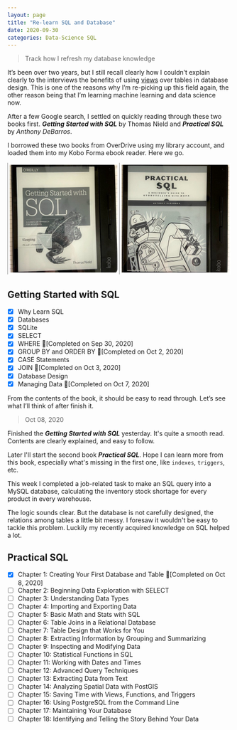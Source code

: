 ```yaml
---
layout: page
title: "Re-learn SQL and Database"
date: 2020-09-30
categories: Data-Science SQL
---
```


> Track how I refresh my database knowledge

It’s been over two years, but I still recall clearly how I couldn’t explain clearly to the interviews the benefits of using [views](https://en.wikipedia.org/wiki/View_(SQL)) over tables in database design. This is one of the reasons why I’m re-picking up this field again, the other reason being that I’m learning machine learning and data science now.

After a few Google search, I settled on quickly reading through these two books first. _**Getting Started with SQL**_ by Thomas Nield and _**Practical SQL**_ by _Anthony DeBarros_.

I borrowed these two books from OverDrive using my library account, and loaded them into my Kobo Forma ebook reader. Here we go.

![](/assets/img/sql_books.jpeg)

## Getting Started with SQL
- [x] Why Learn SQL
- [x] Databases
- [x] SQLite
- [x] SELECT
- [x] WHERE 🚩[Completed on Sep 30, 2020]
- [x] GROUP BY and ORDER BY 🚩[Completed on Oct 2, 2020]
- [x] CASE Statements
- [x] JOIN 🚩[Completed on Oct 3, 2020]
- [x] Database Design
- [x] Managing Data 🚩[Completed on Oct 7, 2020]

From the contents of the book, it should be easy to read through. Let’s see what I’ll think of after finish it.

> Oct 08, 2020

Finished the _**Getting Started with SQL**_ yesterday. It's quite a smooth read. Contents are clearly explained, and easy to follow.

Later I'll start the second book _**Practical SQL**_. Hope I can learn more from this book, especially what's missing in the first one, like `indexes`, `triggers`, etc.

This week I completed a job-related task to make an SQL query into a MySQL database, calculating the inventory stock shortage for every product in every warehouse.

The logic sounds clear. But the database is not carefully designed, the relations among tables a little bit messy. I foresaw it wouldn't be easy to tackle this problem. Luckily my recently acquired knowledge on SQL helped a lot.

## Practical SQL
- [x] Chapter 1: Creating Your First Database and Table 🚩[Completed on Oct 8, 2020]
- [ ] Chapter 2: Beginning Data Exploration with SELECT
- [ ] Chapter 3: Understanding Data Types
- [ ] Chapter 4: Importing and Exporting Data
- [ ] Chapter 5: Basic Math and Stats with SQL
- [ ] Chapter 6: Table Joins in a Relational Database
- [ ] Chapter 7: Table Design that Works for You
- [ ] Chapter 8: Extracting Information by Grouping and Summarizing
- [ ] Chapter 9: Inspecting and Modifying Data
- [ ] Chapter 10: Statistical Functions in SQL
- [ ] Chapter 11: Working with Dates and Times
- [ ] Chapter 12: Advanced Query Techniques
- [ ] Chapter 13: Extracting Data from Text
- [ ] Chapter 14: Analyzing Spatial Data with PostGIS
- [ ] Chapter 15: Saving Time with Views, Functions, and Triggers
- [ ] Chapter 16: Using PostgreSQL from the Command Line
- [ ] Chapter 17: Maintaining Your Database
- [ ] Chapter 18: Identifying and Telling the Story Behind Your Data